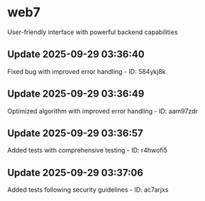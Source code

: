 # web7
User-friendly interface with powerful backend capabilities

## Update 2025-09-29 03:36:40
Fixed bug with improved error handling - ID: 584ykj8k


## Update 2025-09-29 03:36:49
Optimized algorithm with improved error handling - ID: aam97zdr


## Update 2025-09-29 03:36:57
Added tests with comprehensive testing - ID: r4hwofi5


## Update 2025-09-29 03:37:06
Added tests following security guidelines - ID: ac7arjxs

